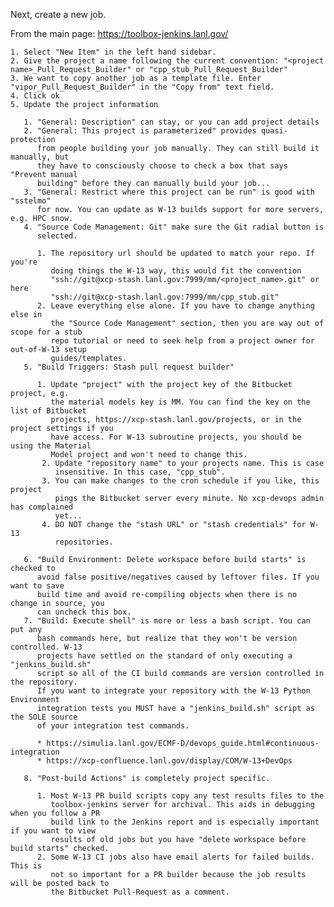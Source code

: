 Next, create a new job.

From the main page: https://toolbox-jenkins.lanl.gov/

    1. Select "New Item" in the left hand sidebar.
    2. Give the project a name following the current convention: "<project name>_Pull_Request_Builder" or "cpp_stub_Pull_Request_Builder"
    3. We want to copy another job as a template file. Enter "vipor_Pull_Request_Builder" in the "Copy from" text field.
    4. Click ok
    5. Update the project information

       1. "General: Description" can stay, or you can add project details
       2. "General: This project is parameterized" provides quasi-protection
          from people building your job manually. They can still build it manually, but
          they have to consciously choose to check a box that says "Prevent manual
          building" before they can manually build your job...
       3. "General: Restrict where this project can be run" is good with "sstelmo"
          for now. You can update as W-13 builds support for more servers, e.g. HPC snow.
       4. "Source Code Management: Git" make sure the Git radial button is
          selected.

          1. The repository url should be updated to match your repo. If you're
             doing things the W-13 way, this would fit the convention
             "ssh://git@xcp-stash.lanl.gov:7999/mm/<project_name>.git" or here
             "ssh://git@xcp-stash.lanl.gov:7999/mm/cpp_stub.git"
          2. Leave everything else alone. If you have to change anything else in
             the "Source Code Management" section, then you are way out of scope for a stub
             repo tutorial or need to seek help from a project owner for out-of-W-13 setup
             guides/templates.
       5. "Build Triggers: Stash pull request builder"

          1. Update "project" with the project key of the Bitbucket project, e.g.
             the material models key is MM. You can find the key on the list of Bitbucket
             projects, https://xcp-stash.lanl.gov/projects, or in the project settings if you
             have access. For W-13 subroutine projects, you should be using the Material
             Model project and won't need to change this.
           2. Update "repository name" to your projects name. This is case
              insensitive. In this case, "cpp_stub".
           3. You can make changes to the cron schedule if you like, this project
              pings the Bitbucket server every minute. No xcp-devops admin has complained
              yet...
           4. DO NOT change the "stash URL" or "stash credentials" for W-13
              repositories.

       6. "Build Environment: Delete workspace before build starts" is checked to
          avoid false positive/negatives caused by leftover files. If you want to save
          build time and avoid re-compiling objects when there is no change in source, you
          can uncheck this box.
       7. "Build: Execute shell" is more or less a bash script. You can put any
          bash commands here, but realize that they won't be version controlled. W-13
          projects have settled on the standard of only executing a "jenkins_build.sh"
          script so all of the CI build commands are version controlled in the repository.
          If you want to integrate your repository with the W-13 Python Environment
          integration tests you MUST have a "jenkins_build.sh" script as the SOLE source
          of your integration test commands.

          * https://simulia.lanl.gov/ECMF-D/devops_guide.html#continuous-integration
          * https://xcp-confluence.lanl.gov/display/COM/W-13+DevOps

       8. "Post-build Actions" is completely project specific.

          1. Most W-13 PR build scripts copy any test results files to the
             toolbox-jenkins server for archival. This aids in debugging when you follow a PR
             build link to the Jenkins report and is especially important if you want to view
             results of old jobs but you have "delete workspace before build starts" checked.
          2. Some W-13 CI jobs also have email alerts for failed builds. This is
             not so important for a PR builder because the job results will be posted back to
             the Bitbucket Pull-Request as a comment.
